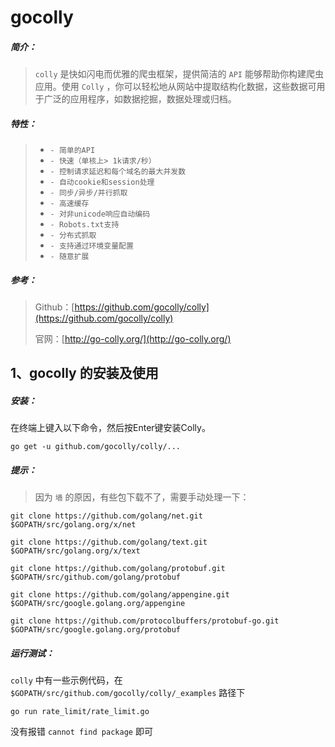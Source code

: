 # gocolly

##### 简介：

> `colly` 是快如闪电而优雅的爬虫框架，提供简洁的 `API` 能够帮助你构建爬虫应用。使用 `Colly` ，你可以轻松地从网站中提取结构化数据，这些数据可用于广泛的应用程序，如数据挖掘，数据处理或归档。

##### 特性：

>- `- 简单的API`
>- `- 快速（单核上> 1k请求/秒）`
>- `- 控制请求延迟和每个域名的最大并发数`
>- `- 自动cookie和session处理`
>- `- 同步/异步/并行抓取`
>- `- 高速缓存`
>- `- 对非unicode响应自动编码`
>- `- Robots.txt支持`
>- `- 分布式抓取`
>- `- 支持通过环境变量配置`
>- `- 随意扩展`

##### 参考：

> Github：[https://github.com/gocolly/colly](https://github.com/gocolly/colly)
>
> 官网：[http://go-colly.org/](http://go-colly.org/)



## 1、gocolly 的安装及使用

##### 安装：

在终端上键入以下命令，然后按Enter键安装Colly。

```shell
go get -u github.com/gocolly/colly/...
```

##### 提示：

> 因为 `墙` 的原因，有些包下载不了，需要手动处理一下：

```shell
git clone https://github.com/golang/net.git  $GOPATH/src/golang.org/x/net 

git clone https://github.com/golang/text.git  $GOPATH/src/golang.org/x/text     

git clone https://github.com/golang/protobuf.git  $GOPATH/src/github.com/golang/protobuf         

git clone https://github.com/golang/appengine.git $GOPATH/src/google.golang.org/appengine

git clone https://github.com/protocolbuffers/protobuf-go.git $GOPATH/src/google.golang.org/protobuf
```

##### 运行测试：

`colly` 中有一些示例代码，在 `$GOPATH/src/github.com/gocolly/colly/_examples` 路径下

```shell
go run rate_limit/rate_limit.go
```

没有报错 `cannot find package` 即可
